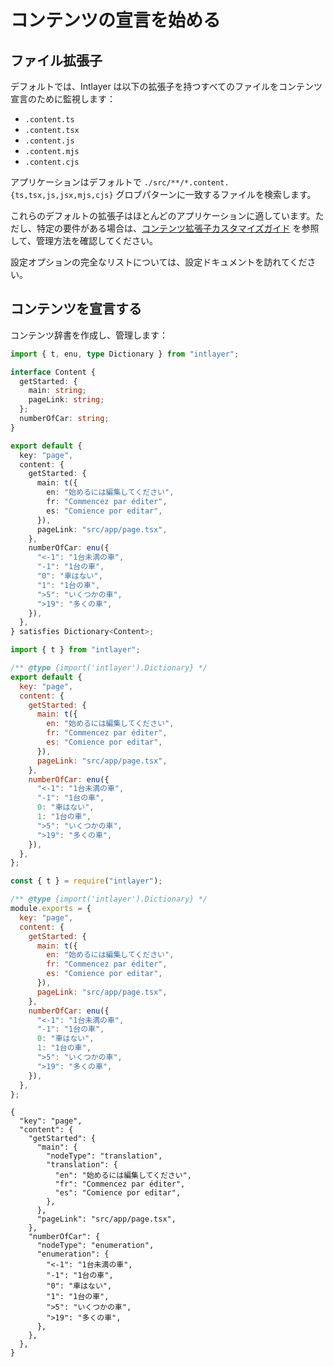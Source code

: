 # コンテンツの宣言を始める

## ファイル拡張子

デフォルトでは、Intlayer は以下の拡張子を持つすべてのファイルをコンテンツ宣言のために監視します：

- `.content.ts`
- `.content.tsx`
- `.content.js`
- `.content.mjs`
- `.content.cjs`

アプリケーションはデフォルトで `./src/**/*.content.{ts,tsx,js,jsx,mjs,cjs}` グロブパターンに一致するファイルを検索します。

これらのデフォルトの拡張子はほとんどのアプリケーションに適しています。ただし、特定の要件がある場合は、[コンテンツ拡張子カスタマイズガイド](https://github.com/aymericzip/intlayer/blob/main/docs/ja/configuration.md#content-configuration) を参照して、管理方法を確認してください。

設定オプションの完全なリストについては、設定ドキュメントを訪れてください。

## コンテンツを宣言する

コンテンツ辞書を作成し、管理します：

```typescript fileName="src/app/[locale]/page.content.ts" codeFormat="typescript"
import { t, enu, type Dictionary } from "intlayer";

interface Content {
  getStarted: {
    main: string;
    pageLink: string;
  };
  numberOfCar: string;
}

export default {
  key: "page",
  content: {
    getStarted: {
      main: t({
        en: "始めるには編集してください",
        fr: "Commencez par éditer",
        es: "Comience por editar",
      }),
      pageLink: "src/app/page.tsx",
    },
    numberOfCar: enu({
      "<-1": "1台未満の車",
      "-1": "1台の車",
      "0": "車はない",
      "1": "1台の車",
      ">5": "いくつかの車",
      ">19": "多くの車",
    }),
  },
} satisfies Dictionary<Content>;
```

```javascript fileName="src/app/[locale]/page.content.mjs" codeFormat="esm"
import { t } from "intlayer";

/** @type {import('intlayer').Dictionary} */
export default {
  key: "page",
  content: {
    getStarted: {
      main: t({
        en: "始めるには編集してください",
        fr: "Commencez par éditer",
        es: "Comience por editar",
      }),
      pageLink: "src/app/page.tsx",
    },
    numberOfCar: enu({
      "<-1": "1台未満の車",
      "-1": "1台の車",
      0: "車はない",
      1: "1台の車",
      ">5": "いくつかの車",
      ">19": "多くの車",
    }),
  },
};
```

```javascript fileName="src/app/[locale]/page.content.cjs" codeFormat="commonjs"
const { t } = require("intlayer");

/** @type {import('intlayer').Dictionary} */
module.exports = {
  key: "page",
  content: {
    getStarted: {
      main: t({
        en: "始めるには編集してください",
        fr: "Commencez par éditer",
        es: "Comience por editar",
      }),
      pageLink: "src/app/page.tsx",
    },
    numberOfCar: enu({
      "<-1": "1台未満の車",
      "-1": "1台の車",
      0: "車はない",
      1: "1台の車",
      ">5": "いくつかの車",
      ">19": "多くの車",
    }),
  },
};
```

```json5 fileName="src/app/[locale]/page.content.json"  codeFormat="json"
{
  "key": "page",
  "content": {
    "getStarted": {
      "main": {
        "nodeType": "translation",
        "translation": {
          "en": "始めるには編集してください",
          "fr": "Commencez par éditer",
          "es": "Comience por editar",
        },
      },
      "pageLink": "src/app/page.tsx",
    },
    "numberOfCar": {
      "nodeType": "enumeration",
      "enumeration": {
        "<-1": "1台未満の車",
        "-1": "1台の車",
        "0": "車はない",
        "1": "1台の車",
        ">5": "いくつかの車",
        ">19": "多くの車",
      },
    },
  },
}
```
